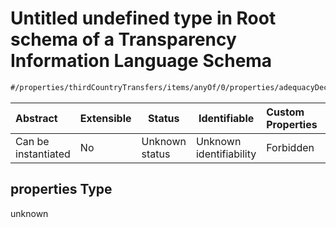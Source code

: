 # Untitled undefined type in Root schema of a Transparency Information Language Schema

```txt
#/properties/thirdCountryTransfers/items/anyOf/0/properties/adequacyDecision#/properties/thirdCountryTransfers/items/anyOf/0/properties/adequacyDecision/if/properties
```




| Abstract            | Extensible | Status         | Identifiable            | Custom Properties | Additional Properties | Access Restrictions | Defined In                                                           |
| :------------------ | ---------- | -------------- | ----------------------- | :---------------- | --------------------- | ------------------- | -------------------------------------------------------------------- |
| Can be instantiated | No         | Unknown status | Unknown identifiability | Forbidden         | Allowed               | none                | [tilt-schema.json\*](../out/tilt-schema.json "open original schema") |

## properties Type

unknown

